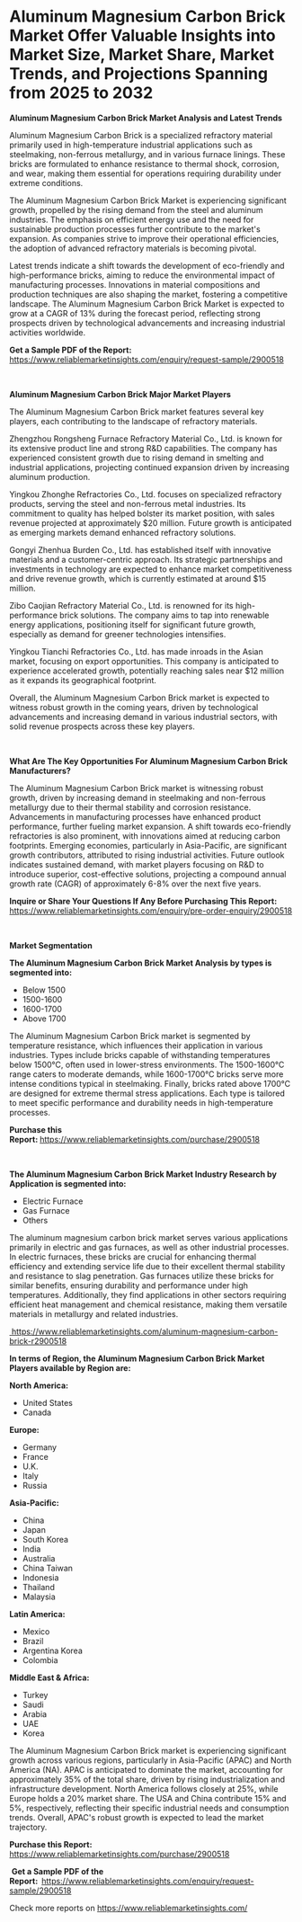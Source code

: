 <p><h1>Aluminum Magnesium Carbon Brick Market Offer Valuable Insights into Market Size, Market Share, Market Trends, and Projections Spanning from 2025 to 2032</h1></p><p><strong>Aluminum Magnesium Carbon Brick Market Analysis and Latest Trends</strong></p>
<p><p>Aluminum Magnesium Carbon Brick is a specialized refractory material primarily used in high-temperature industrial applications such as steelmaking, non-ferrous metallurgy, and in various furnace linings. These bricks are formulated to enhance resistance to thermal shock, corrosion, and wear, making them essential for operations requiring durability under extreme conditions.</p><p>The Aluminum Magnesium Carbon Brick Market is experiencing significant growth, propelled by the rising demand from the steel and aluminum industries. The emphasis on efficient energy use and the need for sustainable production processes further contribute to the market's expansion. As companies strive to improve their operational efficiencies, the adoption of advanced refractory materials is becoming pivotal.</p><p>Latest trends indicate a shift towards the development of eco-friendly and high-performance bricks, aiming to reduce the environmental impact of manufacturing processes. Innovations in material compositions and production techniques are also shaping the market, fostering a competitive landscape. The Aluminum Magnesium Carbon Brick Market is expected to grow at a CAGR of 13% during the forecast period, reflecting strong prospects driven by technological advancements and increasing industrial activities worldwide.</p></p>
<p><strong>Get a Sample PDF of the Report:&nbsp;</strong> <a href="https://www.reliablemarketinsights.com/enquiry/request-sample/2900518?utm_campaign=2187&utm_medium=2&utm_source=Github&utm_content=ia&utm_term=16032025&utm_id=aluminum-magnesium-carbon-brick">https://www.reliablemarketinsights.com/enquiry/request-sample/2900518</a></p>
<p>&nbsp;</p>
<p><strong>Aluminum Magnesium Carbon Brick Major Market Players</strong></p>
<p><p>The Aluminum Magnesium Carbon Brick market features several key players, each contributing to the landscape of refractory materials. </p><p>Zhengzhou Rongsheng Furnace Refractory Material Co., Ltd. is known for its extensive product line and strong R&D capabilities. The company has experienced consistent growth due to rising demand in smelting and industrial applications, projecting continued expansion driven by increasing aluminum production.</p><p>Yingkou Zhonghe Refractories Co., Ltd. focuses on specialized refractory products, serving the steel and non-ferrous metal industries. Its commitment to quality has helped bolster its market position, with sales revenue projected at approximately $20 million. Future growth is anticipated as emerging markets demand enhanced refractory solutions.</p><p>Gongyi Zhenhua Burden Co., Ltd. has established itself with innovative materials and a customer-centric approach. Its strategic partnerships and investments in technology are expected to enhance market competitiveness and drive revenue growth, which is currently estimated at around $15 million.</p><p>Zibo Caojian Refractory Material Co., Ltd. is renowned for its high-performance brick solutions. The company aims to tap into renewable energy applications, positioning itself for significant future growth, especially as demand for greener technologies intensifies.</p><p>Yingkou Tianchi Refractories Co., Ltd. has made inroads in the Asian market, focusing on export opportunities. This company is anticipated to experience accelerated growth, potentially reaching sales near $12 million as it expands its geographical footprint.</p><p>Overall, the Aluminum Magnesium Carbon Brick market is expected to witness robust growth in the coming years, driven by technological advancements and increasing demand in various industrial sectors, with solid revenue prospects across these key players.</p></p>
<p>&nbsp;</p>
<p><strong>What Are The Key Opportunities For Aluminum Magnesium Carbon Brick Manufacturers?</strong></p>
<p><p>The Aluminum Magnesium Carbon Brick market is witnessing robust growth, driven by increasing demand in steelmaking and non-ferrous metallurgy due to their thermal stability and corrosion resistance. Advancements in manufacturing processes have enhanced product performance, further fueling market expansion. A shift towards eco-friendly refractories is also prominent, with innovations aimed at reducing carbon footprints. Emerging economies, particularly in Asia-Pacific, are significant growth contributors, attributed to rising industrial activities. Future outlook indicates sustained demand, with market players focusing on R&D to introduce superior, cost-effective solutions, projecting a compound annual growth rate (CAGR) of approximately 6-8% over the next five years.</p></p>
<p><strong>Inquire or Share Your Questions If Any Before Purchasing This Report:</strong> <a href="https://www.reliablemarketinsights.com/enquiry/pre-order-enquiry/2900518?utm_campaign=2187&utm_medium=2&utm_source=Github&utm_content=ia&utm_term=16032025&utm_id=aluminum-magnesium-carbon-brick">https://www.reliablemarketinsights.com/enquiry/pre-order-enquiry/2900518</a></p>
<p>&nbsp;</p>
<p><strong>Market Segmentation</strong></p>
<p><strong>The Aluminum Magnesium Carbon Brick Market Analysis by types is segmented into:</strong></p>
<p><ul><li>Below 1500</li><li>1500-1600</li><li>1600-1700</li><li>Above 1700</li></ul></p>
<p><p>The Aluminum Magnesium Carbon Brick market is segmented by temperature resistance, which influences their application in various industries. Types include bricks capable of withstanding temperatures below 1500°C, often used in lower-stress environments. The 1500-1600°C range caters to moderate demands, while 1600-1700°C bricks serve more intense conditions typical in steelmaking. Finally, bricks rated above 1700°C are designed for extreme thermal stress applications. Each type is tailored to meet specific performance and durability needs in high-temperature processes.</p></p>
<p><strong>Purchase this Report:&nbsp;</strong><a href="https://www.reliablemarketinsights.com/purchase/2900518?utm_campaign=2187&utm_medium=2&utm_source=Github&utm_content=ia&utm_term=16032025&utm_id=aluminum-magnesium-carbon-brick">https://www.reliablemarketinsights.com/purchase/2900518</a></p>
<p>&nbsp;</p>
<p><strong>The Aluminum Magnesium Carbon Brick Market Industry Research by Application is segmented into:</strong></p>
<p><ul><li>Electric Furnace</li><li>Gas Furnace</li><li>Others</li></ul></p>
<p><p>The aluminum magnesium carbon brick market serves various applications primarily in electric and gas furnaces, as well as other industrial processes. In electric furnaces, these bricks are crucial for enhancing thermal efficiency and extending service life due to their excellent thermal stability and resistance to slag penetration. Gas furnaces utilize these bricks for similar benefits, ensuring durability and performance under high temperatures. Additionally, they find applications in other sectors requiring efficient heat management and chemical resistance, making them versatile materials in metallurgy and related industries.</p></p>
<p><a href="https://www.reliablemarketinsights.com/aluminum-magnesium-carbon-brick-r2900518?utm_campaign=2187&utm_medium=2&utm_source=Github&utm_content=ia&utm_term=16032025&utm_id=aluminum-magnesium-carbon-brick">&nbsp;https://www.reliablemarketinsights.com/aluminum-magnesium-carbon-brick-r2900518</a></p>
<p><strong>In terms of Region, the Aluminum Magnesium Carbon Brick Market Players available by Region are:</strong></p>
<p>
    <p> <strong> North America: </strong>
        <ul>
            <li>United States</li>
            <li>Canada</li>
        </ul>
        </p> 
    <p> <strong> Europe: </strong>
        <ul>
            <li>Germany</li>
            <li>France</li>
            <li>U.K.</li>
            <li>Italy</li>
            <li>Russia</li>
        </ul>
        </p> 
    <p> <strong> Asia-Pacific: </strong>
        <ul>
            <li>China</li>
            <li>Japan</li>
            <li>South Korea</li>
            <li>India</li>
            <li>Australia</li>
            <li>China Taiwan</li>
            <li>Indonesia</li>
            <li>Thailand</li>
            <li>Malaysia</li>
        </ul>
        </p> 
    <p> <strong> Latin America: </strong>
        <ul>
            <li>Mexico</li>
            <li>Brazil</li>
            <li>Argentina Korea</li>
            <li>Colombia</li>
        </ul>
        </p> 
    <p> <strong> Middle East & Africa: </strong>
        <ul>
            <li>Turkey</li>
            <li>Saudi</li>
            <li>Arabia</li>
            <li>UAE</li>
            <li>Korea</li>
        </ul>
    </p>
    </p>
<p><p>The Aluminum Magnesium Carbon Brick market is experiencing significant growth across various regions, particularly in Asia-Pacific (APAC) and North America (NA). APAC is anticipated to dominate the market, accounting for approximately 35% of the total share, driven by rising industrialization and infrastructure development. North America follows closely at 25%, while Europe holds a 20% market share. The USA and China contribute 15% and 5%, respectively, reflecting their specific industrial needs and consumption trends. Overall, APAC's robust growth is expected to lead the market trajectory.</p></p>
<p><strong>Purchase this Report: </strong><a href="https://www.reliablemarketinsights.com/purchase/2900518?utm_campaign=2187&utm_medium=2&utm_source=Github&utm_content=ia&utm_term=16032025&utm_id=aluminum-magnesium-carbon-brick">https://www.reliablemarketinsights.com/purchase/2900518</a></p>
<p>&nbsp;<strong>Get a Sample PDF of the Report:&nbsp;&nbsp;</strong><a href="https://www.reliablemarketinsights.com/enquiry/request-sample/2900518?utm_campaign=2187&utm_medium=2&utm_source=Github&utm_content=ia&utm_term=16032025&utm_id=aluminum-magnesium-carbon-brick">https://www.reliablemarketinsights.com/enquiry/request-sample/2900518</a></p>
<p><strong></strong></p>
<p>Check more reports on <a href="https://www.reliablemarketinsights.com/?utm_campaign=2187&utm_medium=2&utm_source=Github&utm_content=ia&utm_term=16032025&utm_id=aluminum-magnesium-carbon-brick">https://www.reliablemarketinsights.com/</a></p>